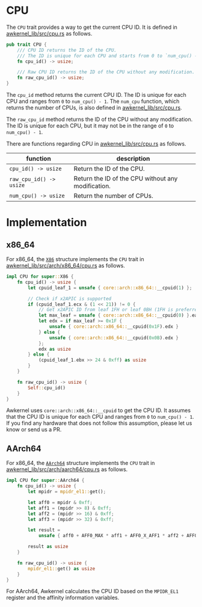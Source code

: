 # CPU

The `CPU` trait provides a way to get the current CPU ID.
It is defined in [awkernel_lib/src/cpu.rs](https://github.com/tier4/awkernel/blob/main/awkernel_lib/src/cpu.rs) as follows.

```rust
pub trait CPU {
    /// CPU ID returns the ID of the CPU.
    /// The ID is unique for each CPU and starts from 0 to `num_cpu() - 1`.
    fn cpu_id() -> usize;

    /// Raw CPU ID returns the ID of the CPU without any modification.
    fn raw_cpu_id() -> usize;
}
```

The `cpu_id` method returns the current CPU ID.
The ID is unique for each CPU and ranges from `0` to `num_cpu() - 1`.
The `num_cpu` function, which returns the number of CPUs,
is also defined in [awkernel_lib/src/cpu.rs](https://github.com/tier4/awkernel/blob/main/awkernel_lib/src/cpu.rs).

The `raw_cpu_id` method returns the ID of the CPU without any modification.
The ID is unique for each CPU,
but it may not be in the range of `0` to `num_cpu() - 1`.

There are functions regarding CPU in [awkernel_lib/src/cpu.rs](https://github.com/tier4/awkernel/blob/main/awkernel_lib/src/cpu.rs) as follows.

|  function             | description |
|-----------------------|-------------|
| `cpu_id() -> usize ` | Return the ID of the CPU. |
| `raw_cpu_id() -> usize` | Return the ID of the CPU without any modification. |
| `num_cpu() -> usize` | Return the number of CPUs. |

# Implementation

## x86_64

For x86_64, the [`X86`](https://github.com/tier4/awkernel/blob/main/awkernel_lib/src/arch/x86_64.rs) structure implements the `CPU` trait in
[awkernel_lib/src/arch/x86_64/cpu.rs](https://github.com/tier4/awkernel/blob/main/awkernel_lib/src/arch/x86_64/cpu.rs) as follows.

```rust
impl CPU for super::X86 {
    fn cpu_id() -> usize {
        let cpuid_leaf_1 = unsafe { core::arch::x86_64::__cpuid(1) };

        // Check if x2APIC is supported
        if (cpuid_leaf_1.ecx & (1 << 21)) != 0 {
            // Get x2APIC ID from leaf 1FH or leaf 0BH (1FH is preferred)
            let max_leaf = unsafe { core::arch::x86_64::__cpuid(0) }.eax;
            let edx = if max_leaf >= 0x1F {
                unsafe { core::arch::x86_64::__cpuid(0x1F).edx }
            } else {
                unsafe { core::arch::x86_64::__cpuid(0x0B).edx }
            };
            edx as usize
        } else {
            (cpuid_leaf_1.ebx >> 24 & 0xff) as usize
        }
    }

    fn raw_cpu_id() -> usize {
        Self::cpu_id()
    }
}
```

Awkernel uses `core::arch::x86_64::__cpuid` to get the CPU ID.
It assumes that the CPU ID is unique for each CPU and ranges from `0` to `num_cpu() - 1`.
If you find any hardware that does not follow this assumption,
please let us know or send us a PR.

## AArch64

For x86_64, the [`AArch64`](https://github.com/tier4/awkernel/blob/main/awkernel_lib/src/arch/aarch64.rs) structure implements the `CPU` trait in [awkernel_lib/src/arch/aarch64/cpu.rs](https://github.com/tier4/awkernel/blob/main/awkernel_lib/src/arch/aarch64/cpu.rs) as follows.

```rust
impl CPU for super::AArch64 {
    fn cpu_id() -> usize {
        let mpidr = mpidr_el1::get();

        let aff0 = mpidr & 0xff;
        let aff1 = (mpidr >> 8) & 0xff;
        let aff2 = (mpidr >> 16) & 0xff;
        let aff3 = (mpidr >> 32) & 0xff;

        let result =
            unsafe { aff0 + AFF0_MAX * aff1 + AFF0_X_AFF1 * aff2 + AFF0_X_AFF1_X_AFF2 * aff3 };

        result as usize
    }

    fn raw_cpu_id() -> usize {
        mpidr_el1::get() as usize
    }
}
```
For AArch64, Awkernel calculates the CPU ID based on the `MPIDR_EL1` register and the affinity information variables.
